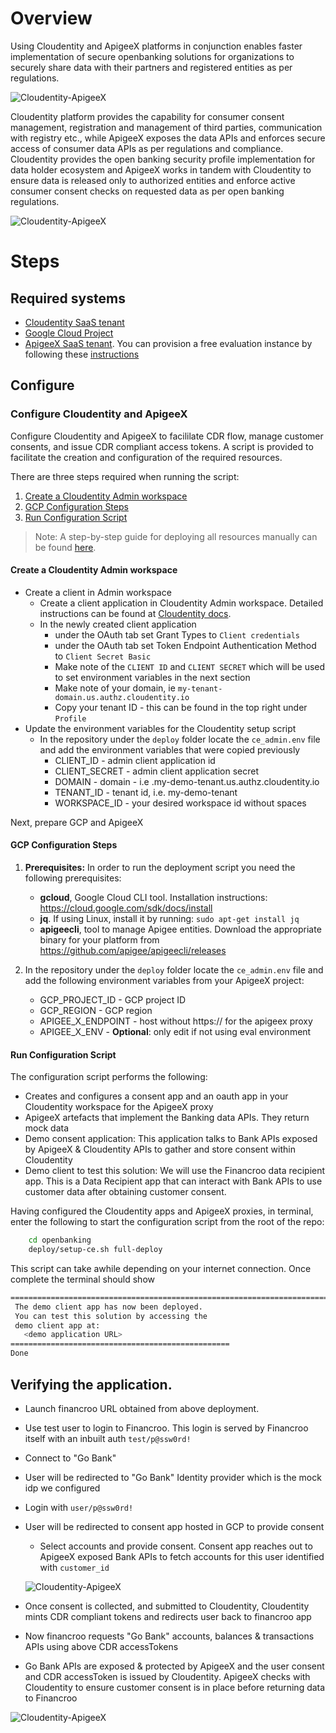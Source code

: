 # Overview

Using Cloudentity and ApigeeX platforms in conjunction enables faster implementation of secure openbanking solutions
for organizations to securely share data with their partners and registered entities as per
regulations.

![Cloudentity-ApigeeX](./images/ce-apigeex-openbanking-overview.png)

 Cloudentity platform provides the capability for consumer consent management, registration and management of third parties, communication with registry etc., while ApigeeX exposes the data APIs and enforces secure access of consumer data APIs as per regulations and compliance.  Cloudentity provides the open banking security profile implementation for data holder ecosystem and ApigeeX works in tandem with Cloudentity to ensure data is released only to authorized entities and enforce active consumer consent checks on requested data as per open banking regulations.

![Cloudentity-ApigeeX](./images/ce-apigeex-overview.jpeg)

# Steps

## Required systems

* [Cloudentity SaaS tenant](https://developer.cloudentity.com/get_started/getting_started_with_cloudentity_access_management/)
* [Google Cloud Project](https://cloud.google.com/resource-manager/docs/creating-managing-projects#creating_a_project)
* [ApigeeX SaaS tenant](https://cloud.google.com/apigee). You can provision a free evaluation instance by following these [instructions](https://cloud.google.com/apigee/docs/api-platform/get-started/eval-orgs)

## Configure

### Configure Cloudentity and ApigeeX

Configure Cloudentity and ApigeeX to facililate CDR flow, manage customer consents, and issue CDR compliant
access tokens. A script is provided to facilitate the creation and configuration of the required resources.

There are three steps required when running the script:

1. [Create a Cloudentity Admin workspace](#Create-a-Cloudentity-Admin-workspace)
2. [GCP Configuration Steps](#GCP-Configuration-Steps)
3. [Run Configuration Script](#Run-Configuration-Script)

>Note: A step-by-step guide for deploying all resources manually can be found [here](/README_DETAILED.md).

#### Create a Cloudentity Admin workspace

* Create a client in Admin workspace
   * Create a client application in Cloudentity Admin workspace. Detailed instructions can be found at [Cloudentity docs](https://developer.cloudentity.com/howtos/tenant_configuration/adding_workspaces/).
   * In the newly created client application
      * under the OAuth tab set Grant Types to `Client credentials`
      * under the OAuth tab set Token Endpoint Authentication Method to `Client Secret Basic`
      * Make note of the `CLIENT ID` and `CLIENT SECRET` which will be used to set environment variables in the next section
      * Make note of your domain, ie `my-tenant-domain.us.authz.cloudentity.io`
      * Copy your tenant ID - this can be found in the top right under `Profile`
* Update the environment variables for the Cloudentity setup script
   * In the repository under the `deploy` folder locate the `ce_admin.env` file and add the environment variables that were copied previously
      * CLIENT_ID - admin client application id
      * CLIENT_SECRET - admin client application secret
      * DOMAIN - domain - i.e .my-demo-tenant.us.authz.cloudentity.io
      * TENANT_ID - tenant id, i.e. my-demo-tenant
      * WORKSPACE_ID - your desired workspace id without spaces

Next, prepare GCP and ApigeeX

#### GCP Configuration Steps

1. __Prerequisites:__ In order to run the deployment script you need the following prerequisites:
   - __gcloud__, Google Cloud CLI tool. Installation instructions: https://cloud.google.com/sdk/docs/install
   - __jq__. If using Linux, install it by running: `sudo apt-get install jq`
   - __apigeecli__, tool to manage Apigee entities. Download the appropriate binary for your platform from https://github.com/apigee/apigeecli/releases

2. In the repository under the `deploy` folder locate the `ce_admin.env` file and add the following environment variables from your ApigeeX project:
   - GCP_PROJECT_ID - GCP project ID
   - GCP_REGION - GCP region
   - APIGEE_X_ENDPOINT - host without https:// for the apigeex proxy
   - APIGEE_X_ENV - **Optional**: only edit if not using eval environment

#### Run Configuration Script

The configuration script performs the following:
 - Creates and configures a consent app and an oauth app in your Cloudentity workspace for the ApigeeX proxy
 - ApigeeX artefacts that implement the Banking data APIs. They return mock data
 - Demo consent application: This application talks to Bank APIs exposed by ApigeeX & Cloudentity APIs to gather and store consent within Cloudentity
 - Demo client to test this solution: We will use the Financroo data recipient app. This is a Data Recipient app that can interact with Bank APIs to use customer data after obtaining customer consent.

Having configured the Cloudentity apps and ApigeeX proxies, in terminal, enter the following to start the configuration script from the root of the repo:
```bash
    cd openbanking
    deploy/setup-ce.sh full-deploy
```

This script can take awhile depending on your internet connection. Once complete the terminal should show
```bash
===================================================================================================
 The demo client app has now been deployed.
 You can test this solution by accessing the
 demo client app at:
   <demo application URL>
=================================================
Done
```

## Verifying the application.

* Launch financroo URL obtained from above deployment.

* Use test user to login to Financroo. This login is served by Financroo itself with an inbuilt auth
    `test/p@ssw0rd!`

* Connect to "Go Bank"

* User will be redirected to "Go Bank" Identity provider which is the mock idp we configured

* Login with `user/p@ssw0rd!`

* User will be redirected to consent app hosted in GCP to provide consent
    * Select accounts and provide consent. Consent app reaches out to ApigeeX exposed Bank APIs to fetch accounts for this user identified with `customer_id`

   ![Cloudentity-ApigeeX](./images/ce-cdr-quickstart-consent-page.png)

* Once consent is collected, and submitted to Cloudentity, Cloudentity mints CDR compliant tokens
and redirects user back to financroo  app

* Now financroo requests "Go Bank" accounts, balances & transactions APIs using above CDR accessTokens

* Go Bank APIs are exposed & protected by ApigeeX and the user consent and CDR accessToken is issued by Cloudentity. ApigeeX checks with Cloudentity to ensure customer consent is in place before returning data to Financroo

![Cloudentity-ApigeeX](./images/ce-cdr-quickstart-financroo-app.png)


